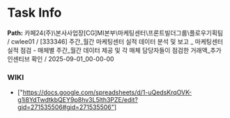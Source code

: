 # Task Info

**Path:** 카페24(주)\본사사업장\[CG]MI본부\마케팅센터\프론트빌더그룹\플로우기획팀 / cwlee01 / [333346] 주간_월간 마케팅센터 실적 데이터 분석 및 보고 _ 마케팅센터 실적 점검 - 매체별 주간_월간 데이터 제공 및 각 매체 담당자들이 점검한 거래액_추가인센티브 확인 / 2025-09-01_00-00-00

### WIKI
- ["https://docs.google.com/spreadsheets/d/1-uQedsKrqOVK-g1i8YdTwdtkbQEY9p8hv3L5lth3PZE/edit?gid=271535506#gid=271535506"]

